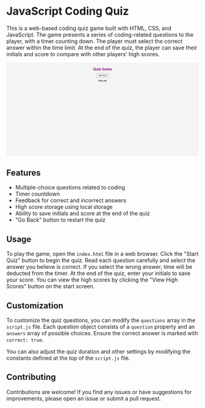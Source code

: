 # JavaScript Coding Quiz

This is a web-based coding quiz game built with HTML, CSS, and JavaScript. The game presents a series of coding-related questions to the player, with a timer counting down. The player must select the correct answer within the time limit. At the end of the quiz, the player can save their initials and score to compare with other players' high scores.

![Quiz Screenshot](image.png)

## Features

- Multiple-choice questions related to coding
- Timer countdown
- Feedback for correct and incorrect answers
- High score storage using local storage
- Ability to save initials and score at the end of the quiz
- "Go Back" button to restart the quiz

## Usage

To play the game, open the `index.html` file in a web browser. Click the "Start Quiz" button to begin the quiz. Read each question carefully and select the answer you believe is correct. If you select the wrong answer, time will be deducted from the timer. At the end of the quiz, enter your initials to save your score. You can view the high scores by clicking the "View High Scores" button on the start screen.

## Customization

To customize the quiz questions, you can modify the `questions` array in the `script.js` file. Each question object consists of a `question` property and an `answers` array of possible choices. Ensure the correct answer is marked with `correct: true`.

You can also adjust the quiz duration and other settings by modifying the constants defined at the top of the `script.js` file.

## Contributing

Contributions are welcome! If you find any issues or have suggestions for improvements, please open an issue or submit a pull request.